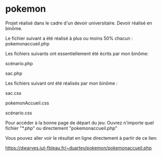 # pokemon
Projet réalisé dans le cadre d'un devoir universitaire. Devoir réalisé en binôme.

Le fichier suivant a été réalisé à plus ou moins 50% chacun :
pokemonaccueil.php


Les fichiers suivants ont essentiellement été écrits par mon binôme:

scénario.php

sac.php


Les fichiers suivant ont été réalisés par mon binôme :

sac.css

pokemonAccueil.css

scénario.css



Pour accéder à la bonne page de départ du jeu:
Ouvrez n'importe quel fichier "*.php" ou directement "pokemonaccueil.php"

Vous pouvez aller voir le résultat en ligne directement à partir de ce lien:

https://dwarves.iut-fbleau.fr/~duartev/pokemon/pokemonaccueil.php

